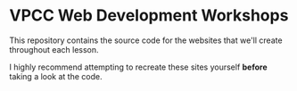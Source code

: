 # VPCC Web Development Workshops

This repository contains the source code for the websites that we'll create throughout each lesson.

I highly recommend attempting to recreate these sites yourself **before** taking a look at the code.

